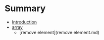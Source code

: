 # Summary

* [Introduction](README.md)
* [array](array.md)
    * [remove element](remove element.md)

